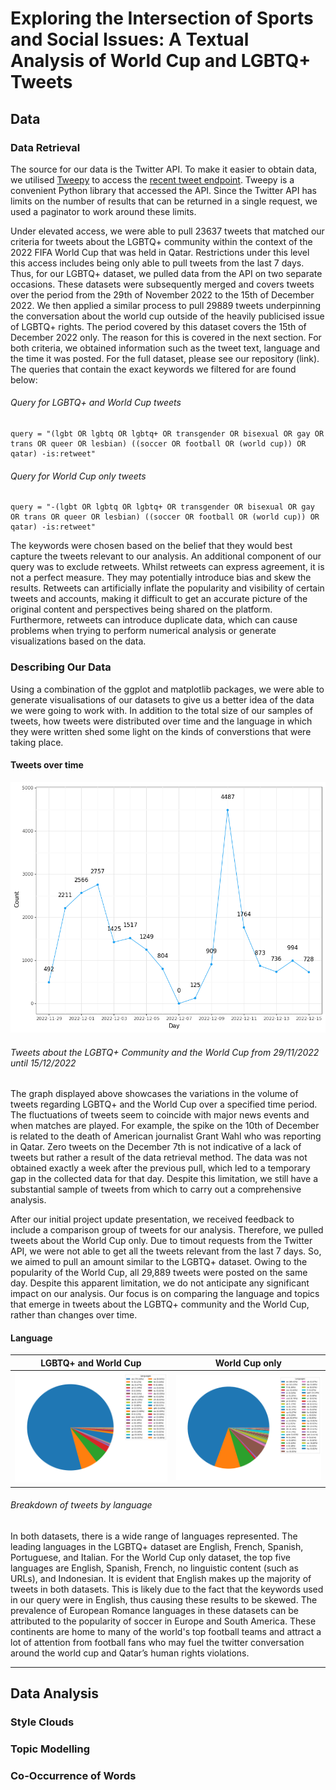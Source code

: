 # Exploring the Intersection of Sports and Social Issues: A Textual Analysis of World Cup and LGBTQ+ Tweets

## Data

### Data Retrieval

The source for our data is the Twitter API. To make it easier to obtain data, we utilised [Tweepy](https://www.tweepy.org/) to access the [recent tweet endpoint](https://developer.twitter.com/en/docs/twitter-api/tweets/search/api-reference/get-tweets-search-recent). Tweepy is a convenient Python library that accessed the API. Since the Twitter API has limits on the number of results that can be returned in a single request, we used a paginator to work around these limits.

Under elevated access, we were able to pull 23637 tweets that matched our criteria for tweets about the LGBTQ+ community within the context of the 2022 FIFA World Cup that was held in Qatar. Restrictions under this level this access includes being only able to pull tweets from the last 7 days. Thus, for our LGBTQ+ dataset, we pulled data from the API on two separate occasions. These datasets were subsequently merged and covers tweets over the period from the 29th of November 2022 to the 15th of December 2022. We then applied a similar process to pull 29889 tweets underpinning the conversation about the world cup outside of the heavily publicised issue of LGBTQ+ rights. The period covered by this dataset covers the 15th of December 2022 only. The reason for this is covered in the next section. For both criteria, we obtained information such as the tweet text, language and the time it was posted. For the full dataset, please see our repository (link). The queries that contain the exact keywords we filtered for are found below:

###### *Query for LGBTQ+ and World Cup tweets*
```
query = "(lgbt OR lgbtq OR lgbtq+ OR transgender OR bisexual OR gay OR trans OR queer OR lesbian) ((soccer OR football OR (world cup)) OR qatar) -is:retweet"
```

###### *Query for World Cup only tweets*
```
query = "-(lgbt OR lgbtq OR lgbtq+ OR transgender OR bisexual OR gay OR trans OR queer OR lesbian) ((soccer OR football OR (world cup)) OR qatar) -is:retweet"
``` 



The keywords were chosen based on the belief that they would best capture the tweets relevant to our analysis. An additional component of our query was to exclude retweets. Whilst retweets can express agreement, it is not a perfect measure. They may potentially introduce bias and skew the results. Retweets can artificially inflate the popularity and visibility of certain tweets and accounts, making it difficult to get an accurate picture of the original content and perspectives being shared on the platform. Furthermore, retweets can introduce duplicate data, which can cause problems when trying to perform numerical analysis or generate visualizations based on the data.


### Describing Our Data

Using a combination of the ggplot and matplotlib packages, we were able to generate visualisations of our datasets to give us a better idea of the data we were going to work with. In addition to the total size of our samples of tweets, how tweets were distributed over time and the language in which they were written shed some light on the kinds of converstions that were taking place.

#### Tweets over time

![alt text](Images/line_chart_tweet_count_A.png)
###### *Tweets about the LGBTQ+ Community and the World Cup from 29/11/2022 until 15/12/2022*

The graph displayed above showcases the variations in the volume of tweets regarding LGBTQ+ and the World Cup over a specified time period. The fluctuations of tweets seem to coincide with major news events and when matches are played. For example, the spike on the 10th of December is related to the death of American journalist Grant Wahl who was reporting in Qatar. Zero tweets on the  December 7th is not indicative of a lack of tweets but rather a result of the data retrieval method. The data was not obtained exactly a week after the previous pull, which led to a temporary gap in the collected data for that day. Despite this limitation, we still have a substantial sample of tweets from which to carry out a comprehensive analysis.

After our initial project update presentation, we received feedback to include a comparison group of tweets for our analysis. Therefore, we pulled tweets about the World Cup only. Due to timout requests from the Twitter API, we were not able to get all the tweets relevant from the last 7 days. So, we aimed to pull an amount similar to the LGBTQ+ dataset. Owing to the popularity of the World Cup, all 29,889 tweets were posted on the same day. Despite this apparent limitation, we do not anticipate any significant impact on our analysis. Our focus is on comparing the language and topics that emerge in tweets about the LGBTQ+ community and the World Cup, rather than changes over time.

#### Language

| LGBTQ+ and World Cup | World Cup only |
| --- | --- |
| ![Chart 1](Images/df_both_language_pie_chart.png) | ![Chart 2](Images/df_wc_language_pie_chart.png) |
###### *Breakdown of tweets by language*


In both datasets, there is a wide range of languages represented. The leading languages in the LGBTQ+ dataset are English, French, Spanish, Portuguese, and Italian. For the World Cup only dataset, the top five languages are English, Spanish, French, no linguistic content (such as URLs), and Indonesian. It is evident that English makes up the majority of tweets in both datasets. This is likely due to the fact that the keywords used in our query were in English, thus causing these results to be skewed. The prevalence of European Romance languages in these datasets can be attributed to the popularity of soccer in Europe and South America. These continents are home to many of the world's top football teams and attract a lot of attention from football fans who may fuel the twitter conversation around the world cup and Qatar’s human rights violations.

---

## Data Analysis

### Style Clouds

### Topic Modelling

### Co-Occurrence of Words

